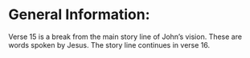 # General Information:

Verse 15 is a break from the main story line of John’s vision. These are words spoken by Jesus. The story line continues in verse 16.